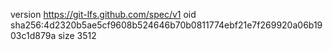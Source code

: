 version https://git-lfs.github.com/spec/v1
oid sha256:4d2320b5ae5cf9608b524646b70b0811774ebf21e7f269920a06b1903c1d879a
size 3512
